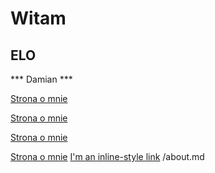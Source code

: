# Witam
## ELO

*** Damian ***


[Strona o mnie](./about.md)

[Strona o mnie](./about)

[Strona o mnie](./about.html)

[Strona o mnie](/about.md)
[I'm an inline-style link](https://www.google.com)
/about.md
